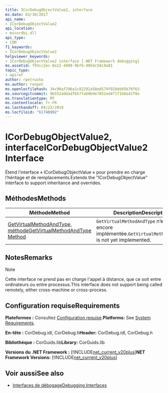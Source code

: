 ```yaml
---
title: ICorDebugObjectValue2, interface
ms.date: 03/30/2017
api_name:
- ICorDebugObjectValue2
api_location:
- mscordbi.dll
api_type:
- COM
f1_keywords:
- ICorDebugObjectValue2
helpviewer_keywords:
- ICorDebugObjectValue2 interface [.NET Framework debugging]
ms.assetid: f93cc2ec-0a12-4499-9bf6-405dc58c9a81
topic_type:
- apiref
author: rpetrusha
ms.author: ronpet
ms.openlocfilehash: 34c90af296a1c82292a58e8579f028dd45b76f63
ms.sourcegitcommit: 9b552addadfb57fab0b9e7852ed4f1f1b8a42f8e
ms.translationtype: MT
ms.contentlocale: fr-FR
ms.lasthandoff: 04/23/2019
ms.locfileid: "61748992"
---
```

# <a name="icordebugobjectvalue2-interface"></a><span data-ttu-id="296a6-102">ICorDebugObjectValue2, interface</span><span class="sxs-lookup"><span data-stu-id="296a6-102">ICorDebugObjectValue2 Interface</span></span>

<span data-ttu-id="296a6-103">Étend l’interface « ICorDebugObjectValue » pour prendre en charge l’héritage et de remplacements.</span><span class="sxs-lookup"><span data-stu-id="296a6-103">Extends the "ICorDebugObjectValue" interface to support inheritance and overrides.</span></span>  
  
## <a name="methods"></a><span data-ttu-id="296a6-104">Méthodes</span><span class="sxs-lookup"><span data-stu-id="296a6-104">Methods</span></span>  
  
|<span data-ttu-id="296a6-105">Méthode</span><span class="sxs-lookup"><span data-stu-id="296a6-105">Method</span></span>|<span data-ttu-id="296a6-106">Description</span><span class="sxs-lookup"><span data-stu-id="296a6-106">Description</span></span>|  
|------------|-----------------|  
|[<span data-ttu-id="296a6-107">GetVirtualMethodAndType, méthode</span><span class="sxs-lookup"><span data-stu-id="296a6-107">GetVirtualMethodAndType Method</span></span>](../../../../docs/framework/unmanaged-api/debugging/icordebugobjectvalue2-getvirtualmethodandtype-method.md)|<span data-ttu-id="296a6-108">`GetVirtualMethodAndType` n’est pas encore implémentée.</span><span class="sxs-lookup"><span data-stu-id="296a6-108">`GetVirtualMethodAndType` is not yet implemented.</span></span>|  
  
## <a name="remarks"></a><span data-ttu-id="296a6-109">Notes</span><span class="sxs-lookup"><span data-stu-id="296a6-109">Remarks</span></span>  
  
> [!NOTE]
>  <span data-ttu-id="296a6-110">Cette interface ne prend pas en charge l'appel à distance, que ce soit entre ordinateurs ou entre processus.</span><span class="sxs-lookup"><span data-stu-id="296a6-110">This interface does not support being called remotely, either cross-machine or cross-process.</span></span>  
  
## <a name="requirements"></a><span data-ttu-id="296a6-111">Configuration requise</span><span class="sxs-lookup"><span data-stu-id="296a6-111">Requirements</span></span>  
 <span data-ttu-id="296a6-112">**Plateformes :** Consultez [Configuration requise](../../../../docs/framework/get-started/system-requirements.md).</span><span class="sxs-lookup"><span data-stu-id="296a6-112">**Platforms:** See [System Requirements](../../../../docs/framework/get-started/system-requirements.md).</span></span>  
  
 <span data-ttu-id="296a6-113">**En-tête :** CorDebug.idl, CorDebug.h</span><span class="sxs-lookup"><span data-stu-id="296a6-113">**Header:** CorDebug.idl, CorDebug.h</span></span>  
  
 <span data-ttu-id="296a6-114">**Bibliothèque :** CorGuids.lib</span><span class="sxs-lookup"><span data-stu-id="296a6-114">**Library:** CorGuids.lib</span></span>  
  
 <span data-ttu-id="296a6-115">**Versions du .NET Framework :** [!INCLUDE[net_current_v20plus](../../../../includes/net-current-v20plus-md.md)]</span><span class="sxs-lookup"><span data-stu-id="296a6-115">**NET Framework Versions:** [!INCLUDE[net_current_v20plus](../../../../includes/net-current-v20plus-md.md)]</span></span>  
  
## <a name="see-also"></a><span data-ttu-id="296a6-116">Voir aussi</span><span class="sxs-lookup"><span data-stu-id="296a6-116">See also</span></span>

- [<span data-ttu-id="296a6-117">Interfaces de débogage</span><span class="sxs-lookup"><span data-stu-id="296a6-117">Debugging Interfaces</span></span>](../../../../docs/framework/unmanaged-api/debugging/debugging-interfaces.md)
